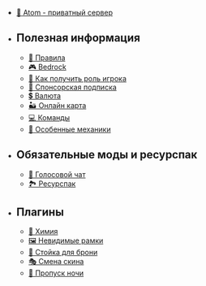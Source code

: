 - [💫 Atom - приватный сервер](/wiki/)
- ## Полезная информация
    - [📕 Правила](/wiki/useful/rules)
    - [🎮 Bedrock](/wiki/useful/bedrock)
    - [👤 Как получить роль игрока](/wiki/useful/getrole)
    - [🔶 Спонсорская подписка](/wiki/useful/sponsor)
    - [💲 Валюта](/wiki/useful/currency)
    - [🏜 Онлайн карта](/wiki/useful/dynmap)
    - [💻 Команды](/wiki/useful/commands)
    - [🔧 Особенные механики](/wiki/useful/specialfeatures)
- ## Обязательные моды и ресурспак
    - [🎤 Голосовой чат](/wiki/require/voicechat)
    - [🏞 Ресурспак](/wiki/require/resourcepack)
- ## Плагины
    - [🧪 Химия](/wiki/plugins/chemistry)
    - [🖼 Невидимые рамки](/wiki/plugins/invisframe)
    - [👕 Стойка для брони](/wiki/plugins/armorstand)
    - [🎭 Смена скина](/wiki/plugins/skins)
    - [🛌 Пропуск ночи](/wiki/plugins/night)
